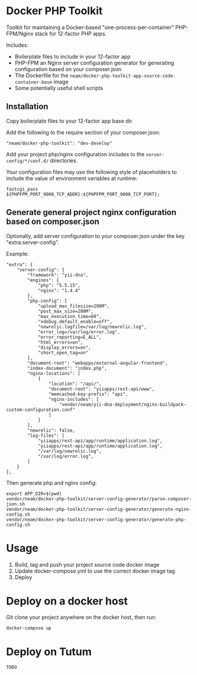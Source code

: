 Docker PHP Toolkit
=================================

Toolkit for maintaining a Docker-based "one-process-per-container" PHP-FPM/Nginx stack for 12-factor PHP apps.

Includes:
 * Boilerplate files to include in your 12-factor app
 * PHP-FPM an Nginx server configuration generator for generating configuration based on your composer.json
 * The Dockerfile for the `neam/docker-php-toolkit-app-source-code-container-base` image
 * Some potentially useful shell scripts

## Installation

Copy boilerplate files to your 12-factor app base dir.

Add the following to the require section of your composer.json:

    "neam/docker-php-toolkit": "dev-develop"

Add your project php/nginx configuration includes to the `server-config/*/conf.d/` directories.

Your configuration files may use the following style of placeholders to include the value of environment variables at runtime:

    fastcgi_pass ${PHPFPM_PORT_9000_TCP_ADDR}:${PHPFPM_PORT_9000_TCP_PORT};

## Generate general project nginx configuration based on composer.json

Optionally, add server configuration to your composer.json under the key "extra.server-config".

Example:

    "extra": {
        "server-config": {
            "framework": "yii-dna",
            "engines": {
                "php": "5.5.15",
                "nginx": "1.4.4"
            },
            "php-config": [
                "upload_max_filesize=200M",
                "post_max_size=200M",
                "max_execution_time=60",
                "xdebug.default_enable=off",
                "newrelic.logfile=/var/log/newrelic.log",
                "error_log=/var/log/error.log",
                "error_reporting=E_ALL",
                "html_errors=on",
                "display_errors=on",
                "short_open_tag=on"
            ],
            "document-root": "webapps/external-angular-frontend",
            "index-document": "index.php",
            "nginx-locations": [
                {
                    "location": "/api/",
                    "document-root": "yiiapps/rest-api/www",
                    "memcached-key-prefix": "api",
                    "nginx-includes": [
                        "vendor/neam/yii-dna-deployment/nginx-buildpack-custom-configuration.conf"
                    ]
                }
            ],
            "newrelic": false,
            "log-files": [
                "yiiapps/rest-api/app/runtime/application.log",
                "yiiapps/rest-api/app/runtime/application.log",
                "/var/log/newrelic.log",
                "/var/log/error.log",
            ]
        }
    },

Then generate php and nginx config:

    export APP_DIR=$(pwd)
    vendor/neam/docker-php-toolkit/server-config-generator/parse-composer-json.sh
    vendor/neam/docker-php-toolkit/server-config-generator/generate-nginx-config.sh
    vendor/neam/docker-php-toolkit/server-config-generator/generate-php-config.sh

# Usage

1. Build, tag and push your project source code docker image
2. Update docker-compose.yml to use the correct docker image tag
3. Deploy

# Deploy on a docker host

Git clone your project anywhere on the docker host, then run:

    docker-compose up

# Deploy on Tutum

    TODO

